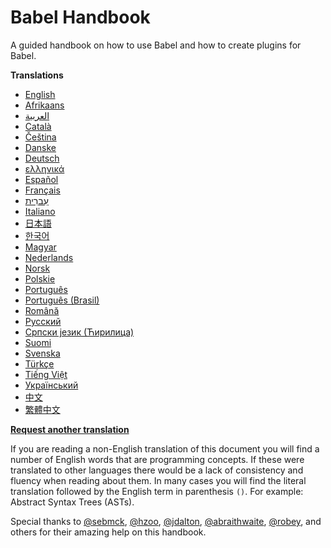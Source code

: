 # Babel Handbook

A guided handbook on how to use Babel and how to create plugins for Babel.

**Translations**

- [English](/translations/en/README.md)
- [Afrikaans](/translations/af/README.md)
- [العربية](/translations/ar/README.md)
- [Català](/translations/ca/README.md)
- [Čeština](/translations/cs/README.md)
- [Danske](/translations/da/README.md)
- [Deutsch](/translations/de/README.md)
- [ελληνικά](/translations/el/README.md)
- [Español](/translations/es-ES/README.md)
- [Français](/translations/fr/README.md)
- [עִברִית](/translations/he/README.md)
- [Italiano](/translations/it/README.md)
- [日本語](/translations/ja/README.md)
- [한국어](/translations/ko/README.md)
- [Magyar](/translations/hu/README.md)
- [Nederlands](/translations/nl/README.md)
- [Norsk](/translations/no/README.md)
- [Polskie](/translations/pl/README.md)
- [Português](/translations/pt-PT/README.md)
- [Português (Brasil)](/translations/pt-BR/README.md)
- [Română](/translations/ro/README.md)
- [Русский](/translations/ru/README.md)
- [Српски језик (Ћирилица)](/translations/sr/README.md)
- [Suomi](/translations/fi/README.md)
- [Svenska](/translations/sv-SE/README.md)
- [Türkçe](/translations/tr/README.md)
- [Tiếng Việt](/translations/vi/README.md)
- [Український](/translations/uk/README.md)
- [中文](/translations/zh-Hans/README.md)
- [繁體中文](/translations/zh-Hant/README.md)

**[Request another translation](https://github.com/thejameskyle/babel-plugin-handbook/issues/new?title=Translation%20Request:%20[Please%20enter%20language%20here]&body=I%20am%20able%20to%20translate%20this%20language%20[yes/no])**

If you are reading a non-English translation of this document you will find a
number of English words that are programming concepts. If these were translated
to other languages there would be a lack of consistency and fluency when reading
about them. In many cases you will find the literal translation followed by the
English term in parenthesis `()`. For example: Abstract Syntax Trees (ASTs).

Special thanks to [@sebmck](https://github.com/sebmck/),
[@hzoo](https://github.com/hzoo),
[@jdalton](https://github.com/jdalton),
[@abraithwaite](https://github.com/abraithwaite),
[@robey](https://github.com/robey), and others for their
amazing help on this handbook.
